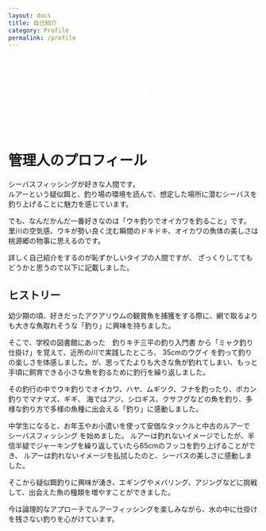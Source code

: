 ```yaml
---
layout: docs
title: 自己紹介
category: Profile
permalink: /profile
---
```


<div style="justify-content: center;
    display: flex;
    align-items: center;
    height: 150px;
    background-image: url(/images/picture/2021_07_21/1.jpeg);">
<p style="color: #fff; font-size: xx-large; font-weight: 800; margin: 0;">自己紹介</p>
</div>

# 管理人のプロフィール

シーバスフィッシングが好きな人間です。  
ルアーという疑似餌と、釣り場の環境を読んで、想定した場所に潜むシーバスを釣り上げることに魅力を感じています。

でも、なんだかんだ一番好きなのは「ウキ釣りでオイカワを釣ること」です。  
里川の空気感、ウキが勢い良く沈む瞬間のドキドキ、オイカワの魚体の美しさは桃源郷の物事に思えるのです。

詳しく自己紹介をするのが恥ずかしいタイプの人間ですが、 
ざっくりしててもどうかと思うので以下に記載しました。

## ヒストリー

幼少期の頃、好きだったアクアリウムの観賞魚を捕獲をする際に、網で取るよりも大きな魚取れそうな「釣り」に興味を持ちました。

そこで、学校の図書館にあった　釣りキチ三平の釣り入門書 から「ミャク釣り仕掛け」を覚えて、近所の川で実践したところ、
35cmのウグイ を釣って釣りの楽しさを体感しました。が、思ってたよりも大きな魚が釣れてしまい、もっと手頃に飼育できる小さな魚を釣るために釣行を繰り返しました。

その釣行の中でウキ釣りでオイカワ、ハヤ、ムギツク、フナを釣ったり、ポカン釣りでマナマズ、ギギ、
海ではアジ、シロギス、クサフグなどの魚を釣り、多様な釣り方で多様の魚種に出会える「釣り」に感動しました。

中学生になると、お年玉やお小遣いを使って安価なタックルと中古のルアーで シーバスフィッシング を始めました。
ルアーは釣れないイメージでしたが、半信半疑でジャーキングを繰り返していたら65cmのフッコを釣り上げることができ、
ルアーは釣れないイメージを払拭したのと、シーバスの美しさに感動しました。

そこから疑似餌釣りに興味が湧き、エギングやメバリング、アジングなどに挑戦して、出会えた魚の種類を増やすことができました。

今は論理的なアプローチでルアーフィッシングを楽しみながら、水の中に仕掛けを残さない釣りを心がけています。
